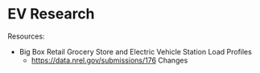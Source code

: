 # EV Research

Resources:

* Big Box Retail Grocery Store and Electric Vehicle Station Load Profiles
    * https://data.nrel.gov/submissions/176
Changes
